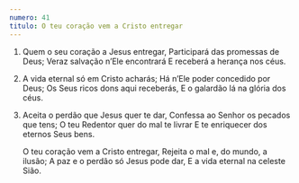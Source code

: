 ```yaml
---
numero: 41
titulo: O teu coração vem a Cristo entregar
---
```

1. Quem o seu coração a Jesus entregar,
   Participará das promessas de Deus;
   Veraz salvação n’Ele encontrará
   E receberá a herança nos céus.

2. A vida eternal só em Cristo acharás;
   Há n’Ele poder concedido por Deus;
   Os Seus ricos dons aqui receberás,
   E o galardão lá na glória dos céus.

3. Aceita o perdão que Jesus quer te dar,
   Confessa ao Senhor os pecados que tens;
   O teu Redentor quer do mal te livrar
   E te enriquecer dos eternos Seus bens.

   O teu coração vem a Cristo entregar,
   Rejeita o mal e, do mundo, a ilusão;
   A paz e o perdão só Jesus pode dar,
   E a vida eternal na celeste Sião.

